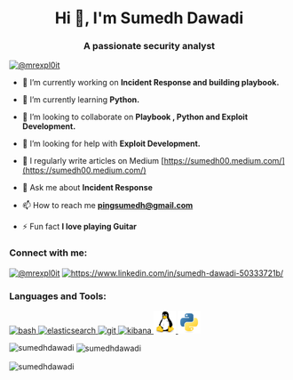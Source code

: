 <h1 align="center">Hi 👋, I'm Sumedh Dawadi</h1>
<h3 align="center">A passionate security analyst</h3>

<p align="left"> <a href="https://twitter.com/@mrexpl0it" target="blank"><img src="https://img.shields.io/twitter/follow/@mrexpl0it?logo=twitter&style=for-the-badge" alt="@mrexpl0it" /></a> </p>

- 🔭 I’m currently working on **Incident Response and building playbook.**

- 🌱 I’m currently learning **Python.**

- 👯 I’m looking to collaborate on **Playbook , Python and Exploit Development.**

- 🤝 I’m looking for help with **Exploit Development.**

- 📝 I regularly write articles on Medium [https://sumedh00.medium.com/](https://sumedh00.medium.com/)

- 💬 Ask me about **Incident Response**

- 📫 How to reach me **pingsumedh@gmail.com**

- ⚡ Fun fact **I love playing Guitar**

<h3 align="left">Connect with me:</h3>
<p align="left">
<a href="https://twitter.com/@mrexpl0it" target="blank"><img align="center" src="https://raw.githubusercontent.com/rahuldkjain/github-profile-readme-generator/master/src/images/icons/Social/twitter.svg" alt="@mrexpl0it" height="30" width="40" /></a>
<a href="https://linkedin.com/in/https://www.linkedin.com/in/sumedh-dawadi-50333721b/" target="blank"><img align="center" src="https://raw.githubusercontent.com/rahuldkjain/github-profile-readme-generator/master/src/images/icons/Social/linked-in-alt.svg" alt="https://www.linkedin.com/in/sumedh-dawadi-50333721b/" height="30" width="40" /></a>
</p>

<h3 align="left">Languages and Tools:</h3>
<p align="left"> <a href="https://www.gnu.org/software/bash/" target="_blank" rel="noreferrer"> <img src="https://www.vectorlogo.zone/logos/gnu_bash/gnu_bash-icon.svg" alt="bash" width="40" height="40"/> </a> <a href="https://www.elastic.co" target="_blank" rel="noreferrer"> <img src="https://www.vectorlogo.zone/logos/elastic/elastic-icon.svg" alt="elasticsearch" width="40" height="40"/> </a> <a href="https://git-scm.com/" target="_blank" rel="noreferrer"> <img src="https://www.vectorlogo.zone/logos/git-scm/git-scm-icon.svg" alt="git" width="40" height="40"/> </a> <a href="https://www.elastic.co/kibana" target="_blank" rel="noreferrer"> <img src="https://www.vectorlogo.zone/logos/elasticco_kibana/elasticco_kibana-icon.svg" alt="kibana" width="40" height="40"/> </a> <a href="https://www.linux.org/" target="_blank" rel="noreferrer"> <img src="https://raw.githubusercontent.com/devicons/devicon/master/icons/linux/linux-original.svg" alt="linux" width="40" height="40"/> </a> <a href="https://www.python.org" target="_blank" rel="noreferrer"> <img src="https://raw.githubusercontent.com/devicons/devicon/master/icons/python/python-original.svg" alt="python" width="40" height="40"/> </a> </p>

<p><img align="left" src="https://github-readme-stats.vercel.app/api/top-langs?username=sumedhdawadi&show_icons=true&locale=en&layout=compact" alt="sumedhdawadi" /></p>

<p>&nbsp;<img align="center" src="https://github-readme-stats.vercel.app/api?username=sumedhdawadi&show_icons=true&locale=en" alt="sumedhdawadi" /></p>

<p><img align="center" src="https://github-readme-streak-stats.herokuapp.com/?user=sumedhdawadi&" alt="sumedhdawadi" /></p>

